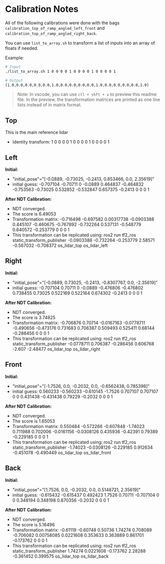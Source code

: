 # Calibration Notes

All of the following calibrations were done with the bags `calibration_top_of_ramp_angled_left_front` and `calibration_top_of_ramp_angled_right_back`. 

You can use `list_to_array.sh` to transform a list of inputs into an array of floats if needed.

Example:
``` bash
# Input
./list_to_array.sh 1 0 0 0 0 1 0 0 0 0 1 0 0 0 0 1
```
``` bash
# Output
[1.0,0.0,0.0,0.0,0.0,1.0,0.0,0.0,0.0,0.0,1.0,0.0,0.0,0.0,0.0,1.0]
```
> Note: In vscode, you can use `ctl + shft + v` to preview this readme file. In the preview, the transformation matrices are printed as one line lists instead of in matrix format.

## Top

This is the main reference lidar
- Identity transform:
  1 0 0 0
  0 1 0 0
  0 0 1 0
  0 0 0 1


## Left

**Initial:**
- "initial_pose"="[-0.0889, -0.73025, -0.2413, 0.853466, 0.0, 2.35619]"
- initial guess: 
 -0.707104  -0.70711         0   -0.0889
  0.464837 -0.464832 -0.753563  -0.73025
  0.532852 -0.532847  0.657375   -0.2413
         0         0         0         1

**After NDT Calibration:**
- NDT converged.
- The score is 6.49053
- Transformation matrix:
  -0.716498  -0.697582 0.00317738 -0.0903388
   0.445107  -0.460675  -0.767892  -0.732264
   0.537131  -0.548779   0.640572  -0.253779
          0          0          0          1
- This transformation can be replicated using:
ros2 run tf2_ros static_transform_publisher -0.0903388  -0.732264  -0.253779   2.58571 -0.567032 -0.708372 os_lidar_top os_lidar_left


## Right

**Initial:**
- "initial_pose"="[-0.0889, 0.73025, -0.2413, -0.8307767, 0.0, -2.35619]"
- initial guess: 
 -0.707104   0.70711         0   -0.0889
 -0.476806 -0.476802  0.738455   0.73025
  0.522169  0.522164  0.674302   -0.2413
         0         0         0         1

**After NDT Calibration:**
- NDT converged.
- The score is 3.74825
- Transformation matrix:
  -0.706876    0.70714 -0.0167163 -0.0778711
  -0.490656  -0.473176   0.731683   0.706387
   0.509493   0.525411    0.68144  -0.286456
          0          0          0          1
- This transformation can be replicated using:
ros2 run tf2_ros static_transform_publisher -0.0778711   0.706387  -0.286456 0.606768   -2.607 -2.48477 os_lidar_top os_lidar_right


## Front

**Initial:**
- "initial_pose"="[-1.7526, 0.0, -0.2032, 0.0, -0.6562438, 0.785398]"
- initial guess: 
  0.560233 -0.560233 -0.610145   -1.7526
  0.707107  0.707107         0         0
  0.431438 -0.431438   0.79229   -0.2032
         0         0         0         1


**After NDT Calibration:**
- NDT converged.
- The score is 1.65053
- Transformation matrix:
  0.550484  -0.572266  -0.607848   -1.74023
  0.711988   0.702006 -0.0161156 -0.0308126
  0.435936   -0.42391    0.79389  -0.229185
         0          0          0          1
- This transformation can be replicated using:
ros2 run tf2_ros static_transform_publisher   -1.74023 -0.0308126  -0.229185  0.912634 -0.451078 -0.490449 os_lidar_top os_lidar_front


## Back

**Initial:**
- "initial_pose"="[1.7526, 0.0, -0.2032, 0.0, 0.5148721, 2.35619]"
- initial guess: 
 -0.615432 -0.615437  0.492423    1.7526
   0.70711 -0.707104         0         0
  0.348194  0.348198  0.870356   -0.2032
         0         0         0         1

**After NDT Calibration:**
- NDT converged.
- The score is 5.16496
- Transformation matrix:
  -0.61119   -0.60748    0.50736    1.74274
  0.708089  -0.706082 0.00758085  0.0221608
  0.353633   0.363889   0.861701  -0.173762
         0          0          0          1
- This transformation can be replicated using: 
ros2 run tf2_ros static_transform_publisher   1.74274 0.0221608 -0.173762   2.28288 -0.361452  0.399575 os_lidar_top os_lidar_back


